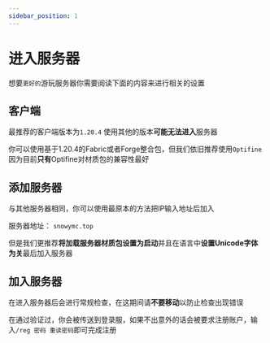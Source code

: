 ```yaml
---
sidebar_position: 1
---
```


# 进入服务器

想要`更好的`游玩服务器你需要阅读下面的内容来进行相关的设置

## 客户端

最推荐的客户端版本为`1.20.4`
使用其他的版本**可能无法进入**服务器

你可以使用基于1.20.4的Fabric或者Forge整合包，但我们依旧推荐使用`Optifine`因为目前**只有**Optifine对材质包的兼容性最好

## 添加服务器

与其他服务器相同，你可以使用最原本的方法把IP输入地址后加入

服务器地址：
`snowymc.top`

但是我们更推荐**将加载服务器材质包设置为启动**并且在语言中**设置Unicode字体为关**最后加入服务器

## 加入服务器

在进入服务器后会进行常规检查，在这期间请**不要移动**以防止检查出现错误

在通过验证过，你会被传送到登录服，如果不出意外的话会被要求注册账户，输入`/reg 密码 重读密码`即可完成注册

